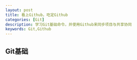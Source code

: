 ```yaml
---
layout: post
title: 看上Github，吃定Github
categories: [Git]
description: 学习Git基础命令，并使用Github来同步项目与共享协同
keywords: Git,Github
---
```


## Git基础
